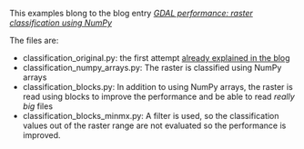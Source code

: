 This examples blong to the blog entry [*GDAL performance: raster classification using NumPy*](http://geoexamples.blogspot.com/2013/06/gdal-performance-raster-classification.html)

The files are:
* classification_original.py: the first attempt [already explained in the blog](http://geoexamples.blogspot.com.es/2012/02/raster-classification-with-gdal-python.html)
* classification_numpy_arrays.py: The raster is classified using NumPy arrays
* classification_blocks.py: In addition to using NumPy arrays, the raster is read using blocks to improve the performance and be able to read *really big* files
* classification_blocks_minmx.py: A filter is used, so the classification values out of the raster range are not evaluated so the performance is improved.